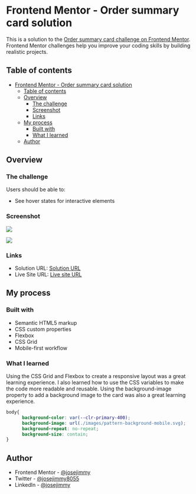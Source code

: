 # Frontend Mentor - Order summary card solution

This is a solution to the [Order summary card challenge on Frontend Mentor](https://www.frontendmentor.io/challenges/order-summary-component-QlPmajDUj). Frontend Mentor challenges help you improve your coding skills by building realistic projects. 

## Table of contents

- [Frontend Mentor - Order summary card solution](#frontend-mentor---order-summary-card-solution)
  - [Table of contents](#table-of-contents)
  - [Overview](#overview)
    - [The challenge](#the-challenge)
    - [Screenshot](#screenshot)
    - [Links](#links)
  - [My process](#my-process)
    - [Built with](#built-with)
    - [What I learned](#what-i-learned)
  - [Author](#author)


## Overview

### The challenge

Users should be able to:

- See hover states for interactive elements

### Screenshot

![](https://github.com/jose-jimmy/Images-in-readme/assets/88069006/94a62be8-9571-49a6-9f17-fb3b054ebd2f)

![](https://github.com/jose-jimmy/Images-in-readme/assets/88069006/0a1e4509-14d2-453e-8291-b9881541ae3d)


### Links

- Solution URL: [Solution URL](https://github.com/jose-jimmy/Order-summary-card)
- Live Site URL: [Live site URL](https://order-summary-card-liart.vercel.app/)

## My process

### Built with

- Semantic HTML5 markup
- CSS custom properties
- Flexbox
- CSS Grid
- Mobile-first workflow


### What I learned

Using the CSS Grid and Flexbox to create a responsive layout was a great learning experience. I also learned how to use the CSS variables to make the code more readable and reusable. Using the background-image property to add a background image to the card was also a great learning experience. 

```css
body{
      background-color: var(--clr-primary-400);
      background-image: url(./images/pattern-background-mobile.svg);
      background-repeat: no-repeat;
      background-size: contain;
}
```

## Author

- Frontend Mentor - [@josejimmy](https://www.frontendmentor.io/profile/jose-jimmy)
- Twitter - [@josejimmy8055](https://twitter.com/josejimmy8055)
- LinkedIn - [@josejimmy](https://www.linkedin.com/in/jose-jimmy//)



